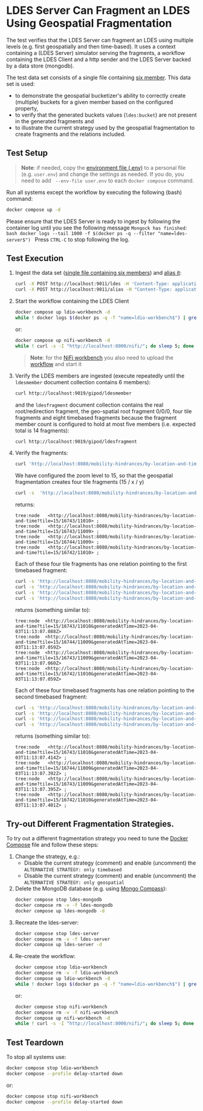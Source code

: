 # LDES Server Can Fragment an LDES Using Geospatial Fragmentation
The test verifies that the LDES Server can fragment an LDES using multiple levels (e.g. first geospatially and then time-based). It uses a context containing a (LDES Server) simulator serving the fragments, a workflow containing the LDES Client and a http sender and the LDES Server backed by a data store (mongodb).

The test data set consists of a single file containing [six member](./data/six-members.jsonld). This data set is used:
* to demonstrate the geospatial bucketizer's ability to correctly create (multiple) buckets for a given member based on the configured property,
* to verify that the generated buckets values (`ldes:bucket`) are not present in the generated fragments and
* to illustrate the current strategy used by the geospatial fragmentation to create fragments and the relations included.


## Test Setup
> **Note**: if needed, copy the [environment file (.env)](./.env) to a personal file (e.g. `user.env`) and change the settings as needed. If you do, you need to add ` --env-file user.env` to each `docker compose` command.

Run all systems except the workflow by executing the following (bash) command:
```bash
docker compose up -d
```
Please ensure that the LDES Server is ready to ingest by following the container log until you see the following message `Mongock has finished`:
    ```bash
    docker logs --tail 1000 -f $(docker ps -q --filter "name=ldes-server$")
    ```
Press `CTRL-C` to stop following the log.

## Test Execution
1. Ingest the data set ([single file containing six members](./data/six-members.jsonld)) and [alias it](./create-alias.json):
    ```bash
    curl -X POST http://localhost:9011/ldes -H 'Content-Type: application/ld+json' -d '@data/six-members.jsonld'
    curl -X POST http://localhost:9011/alias -H "Content-Type: application/json" -d '@data/create-alias.json'
    ```

2. Start the workflow containing the LDES Client
    ```bash
    docker compose up ldio-workbench -d
    while ! docker logs $(docker ps -q -f "name=ldio-workbench$") | grep 'Started Application in' ; do sleep 1; done
    ```
    or:
    ```bash
    docker compose up nifi-workbench -d
    while ! curl -s -I "http://localhost:8000/nifi/"; do sleep 5; done
    ```
    > **Note**: for the [NiFi workbench](http://localhost:8000/nifi/) you also need to upload the [workflow](./nifi-workflow.json) and start it

3. Verify the LDES members are ingested (execute repeatedly until the `ldesmember` document collection contains 6 members):
    ```bash
    curl http://localhost:9019/gipod/ldesmember
    ```
    and the `ldesfragment` document collection contains the real root/redirection fragment, the geo-spatial root fragment 0/0/0, four tile fragments and eight timebased fragments because the fragment member count is configured to hold at most five members (i.e. expected total is 14 fragments):
    ```bash
    curl http://localhost:9019/gipod/ldesfragment
    ```

4. Verify the fragments:
    ```bash
    curl 'http://localhost:8080/mobility-hindrances/by-location-and-time?tile=0/0/0'
    ```
    We have configured the zoom level to 15, so that the geospatial fragmentation creates four tile fragments (15 / x / y)
    ```bash
    curl -s  'http://localhost:8080/mobility-hindrances/by-location-and-time?tile=0/0/0' | grep "tile=15/"
    ```
    returns:
    ```
    tree:node   <http://localhost:8080/mobility-hindrances/by-location-and-time?tile=15/16743/11010> ;
    tree:node   <http://localhost:8080/mobility-hindrances/by-location-and-time?tile=15/16743/11009> ;
    tree:node   <http://localhost:8080/mobility-hindrances/by-location-and-time?tile=15/16744/11009> ;
    tree:node   <http://localhost:8080/mobility-hindrances/by-location-and-time?tile=15/16742/11010> ;
    ```
    Each of these four tile fragments has one relation pointing to the first timebased fragment:
    ```bash
    curl -s 'http://localhost:8080/mobility-hindrances/by-location-and-time?tile=15/16743/11010' | grep tree:node
    curl -s 'http://localhost:8080/mobility-hindrances/by-location-and-time?tile=15/16744/11009' | grep tree:node
    curl -s 'http://localhost:8080/mobility-hindrances/by-location-and-time?tile=15/16743/11009' | grep tree:node
    curl -s 'http://localhost:8080/mobility-hindrances/by-location-and-time?tile=15/16742/11010' | grep tree:node
    ```
    returns (something similar to):
    ```
    tree:node  <http://localhost:8080/mobility-hindrances/by-location-and-time?tile=15/16743/11010&generatedAtTime=2023-04-03T11:13:07.088Z>
    tree:node  <http://localhost:8080/mobility-hindrances/by-location-and-time?tile=15/16744/11009&generatedAtTime=2023-04-03T11:13:07.059Z>
    tree:node  <http://localhost:8080/mobility-hindrances/by-location-and-time?tile=15/16743/11009&generatedAtTime=2023-04-03T11:13:07.060Z>
    tree:node  <http://localhost:8080/mobility-hindrances/by-location-and-time?tile=15/16742/11010&generatedAtTime=2023-04-03T11:13:07.059Z>
    ```
    Each of these four timebased fragments has one relation pointing to the second timebased fragment:
    ```bash
    curl -s 'http://localhost:8080/mobility-hindrances/by-location-and-time?tile=15/16743/11010&generatedAtTime=2023-04-03T11:13:07.088Z' | grep tree:node
    curl -s 'http://localhost:8080/mobility-hindrances/by-location-and-time?tile=15/16744/11009&generatedAtTime=2023-04-03T11:13:07.059Z' | grep tree:node
    curl -s 'http://localhost:8080/mobility-hindrances/by-location-and-time?tile=15/16743/11009&generatedAtTime=2023-04-03T11:13:07.060Z' | grep tree:node
    curl -s 'http://localhost:8080/mobility-hindrances/by-location-and-time?tile=15/16742/11010&generatedAtTime=2023-04-03T11:13:07.059Z' | grep tree:node
    ```
    returns (something similar to):
    ```
    tree:node   <http://localhost:8080/mobility-hindrances/by-location-and-time?tile=15/16743/11010&generatedAtTime=2023-04-03T11:13:07.414Z> ;
    tree:node   <http://localhost:8080/mobility-hindrances/by-location-and-time?tile=15/16744/11009&generatedAtTime=2023-04-03T11:13:07.392Z> ;
    tree:node   <http://localhost:8080/mobility-hindrances/by-location-and-time?tile=15/16743/11009&generatedAtTime=2023-04-03T11:13:07.395Z> ;
    tree:node   <http://localhost:8080/mobility-hindrances/by-location-and-time?tile=15/16742/11010&generatedAtTime=2023-04-03T11:13:07.401Z> ;
    ```

## Try-out Different Fragmentation Strategies.
To try out a different fragmentation strategy you need to tune the [Docker Compose](./docker-compose.yml) file and follow these steps:
1. Change the strategy, e.g.:
   * Disable the current strategy (comment) and enable (uncomment) the `ALTERNATIVE STRATEGY: only timebased`
   * Disable the current strategy (comment) and enable (uncomment) the `ALTERNATIVE STRATEGY: only geospatial`
2. Delete the MongoDB database (e.g. using [Mongo Compass](https://www.mongodb.com/products/compass)):
    ```bash
    docker compose stop ldes-mongodb
    docker compose rm -v -f ldes-mongodb
    docker compose up ldes-mongodb -d   
    ``` 
3. Recreate the ldes-server:
    ```bash
    docker compose stop ldes-server
    docker compose rm -v -f ldes-server
    docker compose up ldes-server -d   
    ``` 
4. Re-create the workflow:
    ```bash
    docker compose stop ldio-workbench
    docker compose rm -v -f ldio-workbench
    docker compose up ldio-workbench -d   
    while ! docker logs $(docker ps -q -f "name=ldio-workbench$") | grep 'Started Application in' ; do sleep 1; done
    ```
    or:
    ```bash
    docker compose stop nifi-workbench
    docker compose rm -v -f nifi-workbench
    docker compose up nifi-workbench -d   
    while ! curl -s -I "http://localhost:8000/nifi/"; do sleep 5; done
    ```

## Test Teardown
To stop all systems use:
```bash
docker compose stop ldio-workbench
docker compose --profile delay-started down
```
or:
```bash
docker compose stop nifi-workbench
docker compose --profile delay-started down
```
